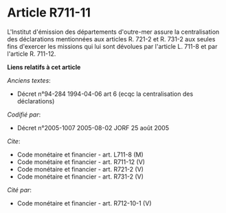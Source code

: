 # Article R711-11

L'Institut d'émission des départements d'outre-mer assure la centralisation des déclarations mentionnées aux articles R.
721-2 et R. 731-2 aux seules fins d'exercer les missions qui lui sont dévolues par l'article L. 711-8 et par l'article R.
711-12.

**Liens relatifs à cet article**

_Anciens textes_:

  - Décret n°94-284 1994-04-06 art 6 (ecqc la centralisation des déclarations)

_Codifié par_:

  - Décret n°2005-1007 2005-08-02 JORF 25 août 2005

_Cite_:

  - Code monétaire et financier - art. L711-8 (M)
  - Code monétaire et financier - art. R711-12 (V)
  - Code monétaire et financier - art. R721-2 (V)
  - Code monétaire et financier - art. R731-2 (V)

_Cité par_:

  - Code monétaire et financier - art. R712-10-1 (V)
